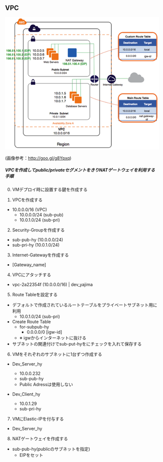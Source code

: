 ## VPC

![Alt Text](https://github.com/yhidetoshi/Pictures/raw/master/aws/nat-gateway-diagram.png)

(画像参考：http://goo.gl/g8Ypxq)

##### VPCを作成してpublic/privateセグメントをきりNATゲートウェイを利用する手順

0. VMデプロイ時に設置する鍵を作成する

1. VPCを作成する
 - 10.0.0.0/16 (VPC)
    - 10.0.0.0/24 (sub-pub)
    - 10.0.1.0/24 (sub-pri)

2. Security-Groupを作成する
 - sub-pub-hy (10.0.0.0/24)
 - sub-pri-hy (10.0.1.0/24)

3. Internet-Gatewayを作成する
  - [Gateway_name]

4. VPCにアタッチする
 - vpc-2a22354f (10.0.0.0/16) | dev_yajima

5. Route Tableを設定する
 - デフォルトで作成されているルートテーブルをプライベートサブネット用に利用
   - 10.0.1.0/24 (sub-pri)
 - Create Route Table
   - for-subpub-hy
     - 0.0.0.0/0 [igw-id]
   - ※ igwからインターネットに抜ける
 - サブネットの関連付けでsub-put-hyをにチェックを入れて保存する


6. VMをそれぞれのサブネットに1台ずつ作成する
 - Dev_Server_hy
   - 10.0.0.232
   - sub-pub-hy
   - Public Adressは使用しない
  
 - Dev_Client_hy
   - 10.0.1.29
   - sub-pri-hy

7. VMにElastic-IPを付与する
 - Dev_Server_hy

8. NATゲートウェイを作成する
 - sub-pub-hy(publicのサブネットを指定)
   - EIPをセット
